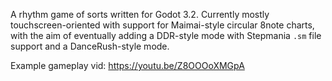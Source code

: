 A rhythm game of sorts written for Godot 3.2.
Currently mostly touchscreen-oriented with support for Maimai-style circular 8note charts,
with the aim of eventually adding a DDR-style mode with Stepmania `.sm` file support and a DanceRush-style mode.

Example gameplay vid: https://youtu.be/Z8OOOoXMGpA
